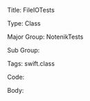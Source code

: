 Title:  FileIOTests

Type:   Class

Major Group: NotenikTests

Sub Group:   

Tags:   swift.class

Code:



Body:


